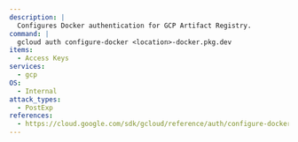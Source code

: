 ```yaml
---
description: |
  Configures Docker authentication for GCP Artifact Registry.
command: |
  gcloud auth configure-docker <location>-docker.pkg.dev
items:
  - Access Keys
services:
  - gcp
OS:
  - Internal
attack_types:
  - PostExp
references:
  - https://cloud.google.com/sdk/gcloud/reference/auth/configure-docker
---
```

